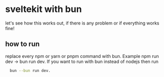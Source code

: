 # sveltekit with bun

let's see how this works out, if there is any problem or if everything works fine!

## how to run

replace every npm or yarn or pnpm command with bun. Example npm run dev -> bun run dev. If you want to run with bun instead of nodejs then run 
```bash
  bun --bun run dev.
```

